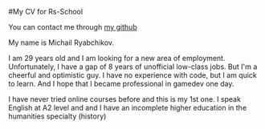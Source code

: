 #My CV for Rs-School

You can contact me through [my github](https://github.com/mirinbrah)

My name is Michail Ryabchikov.

I am 29 years old and I am looking for a new area of ​​employment. 
Unfortunately, I have a gap of 8 years of unofficial low-class jobs.
But I'm a cheerful and optimistic guy.
I have no experience with code, but I am quick to learn.
And I hope that I became professional in gamedev one day.

I have never tried online courses before and this is my 1st one.
I speak English at A2 level and and I have an incomplete higher education in the humanities specialty (history)
 